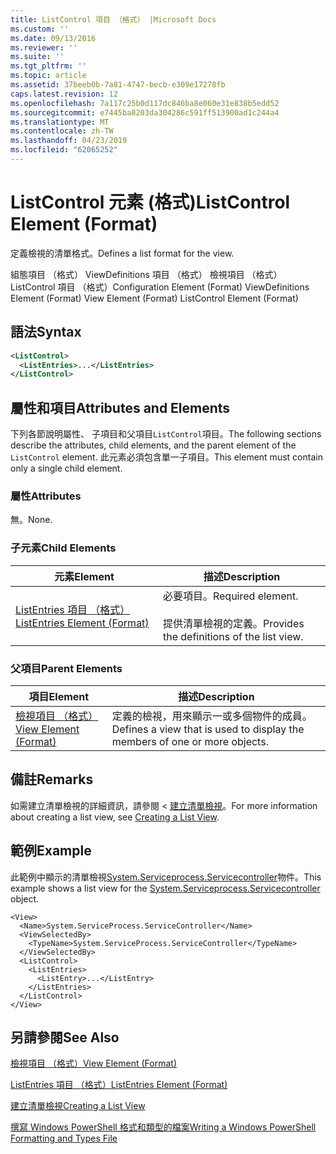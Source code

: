 ```yaml
---
title: ListControl 項目 （格式） |Microsoft Docs
ms.custom: ''
ms.date: 09/13/2016
ms.reviewer: ''
ms.suite: ''
ms.tgt_pltfrm: ''
ms.topic: article
ms.assetid: 37beeb0b-7a81-4747-becb-e309e17278fb
caps.latest.revision: 12
ms.openlocfilehash: 7a117c25b0d117dc846ba8e060e31e838b5edd52
ms.sourcegitcommit: e7445ba8203da304286c591ff513900ad1c244a4
ms.translationtype: MT
ms.contentlocale: zh-TW
ms.lasthandoff: 04/23/2019
ms.locfileid: "62065252"
---
```

# <a name="listcontrol-element-format"></a><span data-ttu-id="b91c7-102">ListControl 元素 (格式)</span><span class="sxs-lookup"><span data-stu-id="b91c7-102">ListControl Element (Format)</span></span>

<span data-ttu-id="b91c7-103">定義檢視的清單格式。</span><span class="sxs-lookup"><span data-stu-id="b91c7-103">Defines a list format for the view.</span></span>

<span data-ttu-id="b91c7-104">組態項目 （格式） ViewDefinitions 項目 （格式） 檢視項目 （格式） ListControl 項目 （格式）</span><span class="sxs-lookup"><span data-stu-id="b91c7-104">Configuration Element (Format) ViewDefinitions Element (Format) View Element (Format) ListControl Element (Format)</span></span>

## <a name="syntax"></a><span data-ttu-id="b91c7-105">語法</span><span class="sxs-lookup"><span data-stu-id="b91c7-105">Syntax</span></span>

```xml
<ListControl>
  <ListEntries>...</ListEntries>
</ListControl>

```

## <a name="attributes-and-elements"></a><span data-ttu-id="b91c7-106">屬性和項目</span><span class="sxs-lookup"><span data-stu-id="b91c7-106">Attributes and Elements</span></span>

<span data-ttu-id="b91c7-107">下列各節說明屬性、 子項目和父項目`ListControl`項目。</span><span class="sxs-lookup"><span data-stu-id="b91c7-107">The following sections describe the attributes, child elements, and the parent element of the `ListControl` element.</span></span> <span data-ttu-id="b91c7-108">此元素必須包含單一子項目。</span><span class="sxs-lookup"><span data-stu-id="b91c7-108">This element must contain only a single child element.</span></span>

### <a name="attributes"></a><span data-ttu-id="b91c7-109">屬性</span><span class="sxs-lookup"><span data-stu-id="b91c7-109">Attributes</span></span>

<span data-ttu-id="b91c7-110">無。</span><span class="sxs-lookup"><span data-stu-id="b91c7-110">None.</span></span>

### <a name="child-elements"></a><span data-ttu-id="b91c7-111">子元素</span><span class="sxs-lookup"><span data-stu-id="b91c7-111">Child Elements</span></span>

|<span data-ttu-id="b91c7-112">元素</span><span class="sxs-lookup"><span data-stu-id="b91c7-112">Element</span></span>|<span data-ttu-id="b91c7-113">描述</span><span class="sxs-lookup"><span data-stu-id="b91c7-113">Description</span></span>|
|-------------|-----------------|
|[<span data-ttu-id="b91c7-114">ListEntries 項目 （格式）</span><span class="sxs-lookup"><span data-stu-id="b91c7-114">ListEntries Element (Format)</span></span>](./listentries-element-for-listcontrol-format.md)|<span data-ttu-id="b91c7-115">必要項目。</span><span class="sxs-lookup"><span data-stu-id="b91c7-115">Required element.</span></span><br /><br /> <span data-ttu-id="b91c7-116">提供清單檢視的定義。</span><span class="sxs-lookup"><span data-stu-id="b91c7-116">Provides the definitions of the list view.</span></span>|

### <a name="parent-elements"></a><span data-ttu-id="b91c7-117">父項目</span><span class="sxs-lookup"><span data-stu-id="b91c7-117">Parent Elements</span></span>

|<span data-ttu-id="b91c7-118">項目</span><span class="sxs-lookup"><span data-stu-id="b91c7-118">Element</span></span>|<span data-ttu-id="b91c7-119">描述</span><span class="sxs-lookup"><span data-stu-id="b91c7-119">Description</span></span>|
|-------------|-----------------|
|[<span data-ttu-id="b91c7-120">檢視項目 （格式）</span><span class="sxs-lookup"><span data-stu-id="b91c7-120">View Element (Format)</span></span>](./view-element-format.md)|<span data-ttu-id="b91c7-121">定義的檢視，用來顯示一或多個物件的成員。</span><span class="sxs-lookup"><span data-stu-id="b91c7-121">Defines a view that is used to display the members of one or more objects.</span></span>|

## <a name="remarks"></a><span data-ttu-id="b91c7-122">備註</span><span class="sxs-lookup"><span data-stu-id="b91c7-122">Remarks</span></span>

<span data-ttu-id="b91c7-123">如需建立清單檢視的詳細資訊，請參閱 <<c0> [ 建立清單檢視](./creating-a-list-view.md)。</span><span class="sxs-lookup"><span data-stu-id="b91c7-123">For more information about creating a list view, see [Creating a List View](./creating-a-list-view.md).</span></span>

## <a name="example"></a><span data-ttu-id="b91c7-124">範例</span><span class="sxs-lookup"><span data-stu-id="b91c7-124">Example</span></span>

<span data-ttu-id="b91c7-125">此範例中顯示的清單檢視[System.Serviceprocess.Servicecontroller](/dotnet/api/System.ServiceProcess.ServiceController)物件。</span><span class="sxs-lookup"><span data-stu-id="b91c7-125">This example shows a list view for the [System.Serviceprocess.Servicecontroller](/dotnet/api/System.ServiceProcess.ServiceController) object.</span></span>

```
<View>
  <Name>System.ServiceProcess.ServiceController</Name>
  <ViewSelectedBy>
    <TypeName>System.ServiceProcess.ServiceController</TypeName>
  </ViewSelectedBy>
  <ListControl>
    <ListEntries>
      <ListEntry>...</ListEntry>
    </ListEntries>
  </ListControl>
</View>
```

## <a name="see-also"></a><span data-ttu-id="b91c7-126">另請參閱</span><span class="sxs-lookup"><span data-stu-id="b91c7-126">See Also</span></span>

[<span data-ttu-id="b91c7-127">檢視項目 （格式）</span><span class="sxs-lookup"><span data-stu-id="b91c7-127">View Element (Format)</span></span>](./view-element-format.md)

[<span data-ttu-id="b91c7-128">ListEntries 項目 （格式）</span><span class="sxs-lookup"><span data-stu-id="b91c7-128">ListEntries Element (Format)</span></span>](./listentries-element-for-listcontrol-format.md)

[<span data-ttu-id="b91c7-129">建立清單檢視</span><span class="sxs-lookup"><span data-stu-id="b91c7-129">Creating a List View</span></span>](./creating-a-list-view.md)

[<span data-ttu-id="b91c7-130">撰寫 Windows PowerShell 格式和類型的檔案</span><span class="sxs-lookup"><span data-stu-id="b91c7-130">Writing a Windows PowerShell Formatting and Types File</span></span>](./writing-a-powershell-formatting-file.md)
